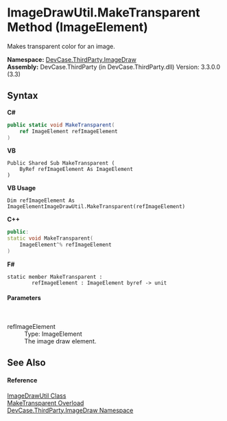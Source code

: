 # ImageDrawUtil.MakeTransparent Method (ImageElement)
 

Makes transparent color for an image.

**Namespace:**&nbsp;<a href="N_DevCase_ThirdParty_ImageDraw">DevCase.ThirdParty.ImageDraw</a><br />**Assembly:**&nbsp;DevCase.ThirdParty (in DevCase.ThirdParty.dll) Version: 3.3.0.0 (3.3)

## Syntax

**C#**<br />
``` C#
public static void MakeTransparent(
	ref ImageElement refImageElement
)
```

**VB**<br />
``` VB
Public Shared Sub MakeTransparent ( 
	ByRef refImageElement As ImageElement
)
```

**VB Usage**<br />
``` VB Usage
Dim refImageElement As ImageElementImageDrawUtil.MakeTransparent(refImageElement)
```

**C++**<br />
``` C++
public:
static void MakeTransparent(
	ImageElement^% refImageElement
)
```

**F#**<br />
``` F#
static member MakeTransparent : 
        refImageElement : ImageElement byref -> unit 

```


#### Parameters
&nbsp;<dl><dt>refImageElement</dt><dd>Type: ImageElement<br />The image draw element.</dd></dl>

## See Also


#### Reference
<a href="T_DevCase_ThirdParty_ImageDraw_ImageDrawUtil">ImageDrawUtil Class</a><br /><a href="Overload_DevCase_ThirdParty_ImageDraw_ImageDrawUtil_MakeTransparent">MakeTransparent Overload</a><br /><a href="N_DevCase_ThirdParty_ImageDraw">DevCase.ThirdParty.ImageDraw Namespace</a><br />